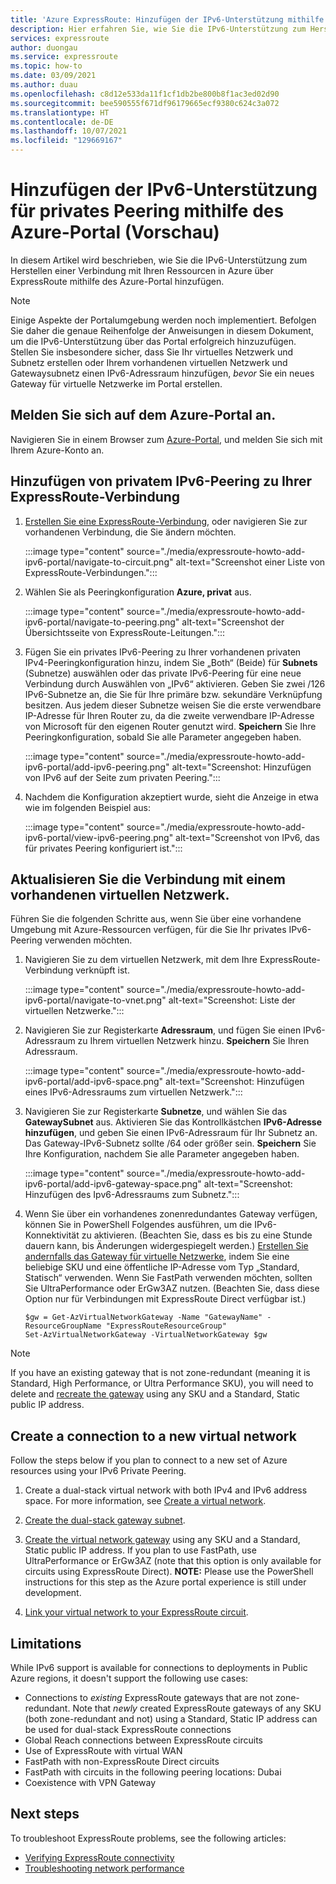 ```yaml
---
title: 'Azure ExpressRoute: Hinzufügen der IPv6-Unterstützung mithilfe des Azure-Portals'
description: Hier erfahren Sie, wie Sie die IPv6-Unterstützung zum Herstellen einer Verbindung mit Azure-Bereitstellungen mithilfe des Azure-Portals hinzufügen.
services: expressroute
author: duongau
ms.service: expressroute
ms.topic: how-to
ms.date: 03/09/2021
ms.author: duau
ms.openlocfilehash: c8d12e533da11f1cf1db2be800b8f1ac3ed02d90
ms.sourcegitcommit: bee590555f671df96179665ecf9380c624c3a072
ms.translationtype: HT
ms.contentlocale: de-DE
ms.lasthandoff: 10/07/2021
ms.locfileid: "129669167"
---
```

# <a name="add-ipv6-support-for-private-peering-using-the-azure-portal-preview"></a>Hinzufügen der IPv6-Unterstützung für privates Peering mithilfe des Azure-Portal (Vorschau)

In diesem Artikel wird beschrieben, wie Sie die IPv6-Unterstützung zum Herstellen einer Verbindung mit Ihren Ressourcen in Azure über ExpressRoute mithilfe des Azure-Portal hinzufügen.

>[!NOTE]
> Einige Aspekte der Portalumgebung werden noch implementiert. Befolgen Sie daher die genaue Reihenfolge der Anweisungen in diesem Dokument, um die IPv6-Unterstützung über das Portal erfolgreich hinzuzufügen. Stellen Sie insbesondere sicher, dass Sie Ihr virtuelles Netzwerk und Subnetz erstellen oder Ihrem vorhandenen virtuellen Netzwerk und Gatewaysubnetz einen IPv6-Adressraum hinzufügen, *bevor* Sie ein neues Gateway für virtuelle Netzwerke im Portal erstellen.

## <a name="sign-in-to-the-azure-portal"></a>Melden Sie sich auf dem Azure-Portal an.

Navigieren Sie in einem Browser zum [Azure-Portal](https://portal.azure.com), und melden Sie sich mit Ihrem Azure-Konto an.

## <a name="add-ipv6-private-peering-to-your-expressroute-circuit"></a>Hinzufügen von privatem IPv6-Peering zu Ihrer ExpressRoute-Verbindung

1. [Erstellen Sie eine ExpressRoute-Verbindung](expressroute-howto-circuit-portal-resource-manager.md), oder navigieren Sie zur vorhandenen Verbindung, die Sie ändern möchten.

    :::image type="content" source="./media/expressroute-howto-add-ipv6-portal/navigate-to-circuit.png" alt-text="Screenshot einer Liste von ExpressRoute-Verbindungen.":::

1. Wählen Sie als Peeringkonfiguration **Azure, privat** aus.

    :::image type="content" source="./media/expressroute-howto-add-ipv6-portal/navigate-to-peering.png" alt-text="Screenshot der Übersichtsseite von ExpressRoute-Leitungen.":::

1. Fügen Sie ein privates IPv6-Peering zu Ihrer vorhandenen privaten IPv4-Peeringkonfiguration hinzu, indem Sie „Both“ (Beide) für **Subnets** (Subnetze) auswählen oder das private IPv6-Peering für eine neue Verbindung durch Auswählen von „IPv6“ aktivieren. Geben Sie zwei /126 IPv6-Subnetze an, die Sie für Ihre primäre bzw. sekundäre Verknüpfung besitzen. Aus jedem dieser Subnetze weisen Sie die erste verwendbare IP-Adresse für Ihren Router zu, da die zweite verwendbare IP-Adresse von Microsoft für den eigenen Router genutzt wird. **Speichern** Sie Ihre Peeringkonfiguration, sobald Sie alle Parameter angegeben haben.

    :::image type="content" source="./media/expressroute-howto-add-ipv6-portal/add-ipv6-peering.png" alt-text="Screenshot: Hinzufügen von IPv6 auf der Seite zum privaten Peering.":::

1. Nachdem die Konfiguration akzeptiert wurde, sieht die Anzeige in etwa wie im folgenden Beispiel aus:

    :::image type="content" source="./media/expressroute-howto-add-ipv6-portal/view-ipv6-peering.png" alt-text="Screenshot von IPv6, das für privates Peering konfiguriert ist.":::

## <a name="update-your-connection-to-an-existing-virtual-network"></a>Aktualisieren Sie die Verbindung mit einem vorhandenen virtuellen Netzwerk.

Führen Sie die folgenden Schritte aus, wenn Sie über eine vorhandene Umgebung mit Azure-Ressourcen verfügen, für die Sie Ihr privates IPv6-Peering verwenden möchten.

1. Navigieren Sie zu dem virtuellen Netzwerk, mit dem Ihre ExpressRoute-Verbindung verknüpft ist.

    :::image type="content" source="./media/expressroute-howto-add-ipv6-portal/navigate-to-vnet.png" alt-text="Screenshot: Liste der virtuellen Netzwerke.":::

1. Navigieren Sie zur Registerkarte **Adressraum**, und fügen Sie einen IPv6-Adressraum zu Ihrem virtuellen Netzwerk hinzu. **Speichern** Sie Ihren Adressraum.

    :::image type="content" source="./media/expressroute-howto-add-ipv6-portal/add-ipv6-space.png" alt-text="Screenshot: Hinzufügen eines IPv6-Adressraums zum virtuellen Netzwerk.":::

1. Navigieren Sie zur Registerkarte **Subnetze**, und wählen Sie das **GatewaySubnet** aus. Aktivieren Sie das Kontrollkästchen **IPv6-Adresse hinzufügen**, und geben Sie einen IPv6-Adressraum für Ihr Subnetz an. Das Gateway-IPv6-Subnetz sollte /64 oder größer sein. **Speichern** Sie Ihre Konfiguration, nachdem Sie alle Parameter angegeben haben.

    :::image type="content" source="./media/expressroute-howto-add-ipv6-portal/add-ipv6-gateway-space.png" alt-text="Screenshot: Hinzufügen des Ipv6-Adressraums zum Subnetz.":::
    
1. Wenn Sie über ein vorhandenes zonenredundantes Gateway verfügen, können Sie in PowerShell Folgendes ausführen, um die IPv6-Konnektivität zu aktivieren. (Beachten Sie, dass es bis zu eine Stunde dauern kann, bis Änderungen widergespiegelt werden.) [Erstellen Sie andernfalls das Gateway für virtuelle Netzwerke](./expressroute-howto-add-gateway-portal-resource-manager.md), indem Sie eine beliebige SKU und eine öffentliche IP-Adresse vom Typ „Standard, Statisch“ verwenden. Wenn Sie FastPath verwenden möchten, sollten Sie UltraPerformance oder ErGw3AZ nutzen. (Beachten Sie, dass diese Option nur für Verbindungen mit ExpressRoute Direct verfügbar ist.)

    ```azurepowershell-interactive
    $gw = Get-AzVirtualNetworkGateway -Name "GatewayName" -ResourceGroupName "ExpressRouteResourceGroup"
    Set-AzVirtualNetworkGateway -VirtualNetworkGateway $gw
    
>[!NOTE]
> If you have an existing gateway that is not zone-redundant (meaning it is Standard, High Performance, or Ultra Performance SKU), you will need to delete and [recreate the gateway](expressroute-howto-add-gateway-portal-resource-manager.md#create-the-virtual-network-gateway) using any SKU and a Standard, Static public IP address.

## Create a connection to a new virtual network

Follow the steps below if you plan to connect to a new set of Azure resources using your IPv6 Private Peering.

1. Create a dual-stack virtual network with both IPv4 and IPv6 address space. For more information, see [Create a virtual network](../virtual-network/quick-create-portal.md#create-a-virtual-network).

1. [Create the dual-stack gateway subnet](expressroute-howto-add-gateway-portal-resource-manager.md#create-the-gateway-subnet).

1. [Create the virtual network gateway](expressroute-howto-add-gateway-resource-manager.md) using any SKU and a Standard, Static public IP address. If you plan to use FastPath, use UltraPerformance or ErGw3AZ (note that this option is only available for circuits using ExpressRoute Direct). **NOTE:** Please use the PowerShell instructions for this step as the Azure portal experience is still under development.

1. [Link your virtual network to your ExpressRoute circuit](expressroute-howto-linkvnet-portal-resource-manager.md).

## Limitations
While IPv6 support is available for connections to deployments in Public Azure regions, it doesn't support the following use cases:

* Connections to *existing* ExpressRoute gateways that are not zone-redundant. Note that *newly* created ExpressRoute gateways of any SKU (both zone-redundant and not) using  a Standard, Static IP address can be used for dual-stack ExpressRoute connections
* Global Reach connections between ExpressRoute circuits
* Use of ExpressRoute with virtual WAN
* FastPath with non-ExpressRoute Direct circuits
* FastPath with circuits in the following peering locations: Dubai
* Coexistence with VPN Gateway

## Next steps

To troubleshoot ExpressRoute problems, see the following articles:

* [Verifying ExpressRoute connectivity](expressroute-troubleshooting-expressroute-overview.md)
* [Troubleshooting network performance](expressroute-troubleshooting-network-performance.md)
